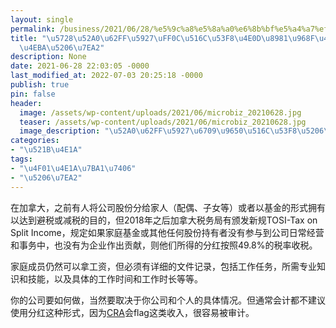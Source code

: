 ```yaml
---
layout: single
permalink: /business/2021/06/28/%e5%9c%a8%e5%8a%a0%e6%8b%bf%e5%a4%a7%ef%bc%8c%e5%85%ac%e5%8f%b8%e4%b8%8d%e8%a6%81%e9%9a%8f%e4%be%bf%e7%bb%99%e5%ae%b6%e4%ba%ba%e5%88%86%e7%ba%a2/
title: "\u5728\u52A0\u62FF\u5927\uFF0C\u516C\u53F8\u4E0D\u8981\u968F\u4FBF\u7ED9\u5BB6\
  \u4EBA\u5206\u7EA2"
description: None
date: 2021-06-28 22:03:05 -0000
last_modified_at: 2022-07-03 20:25:18 -0000
publish: true
pin: false
header:
  image: /assets/wp-content/uploads/2021/06/microbiz_20210628.jpg
  teaser: /assets/wp-content/uploads/2021/06/microbiz_20210628.jpg
  image_description: "\u52A0\u62FF\u5927\u6709\u9650\u516C\u53F8\u5206\u7EA2\u9677\u9631"
categories:
- "\u521B\u4E1A"
tags:
- "\u4F01\u4E1A\u7BA1\u7406"
- "\u5206\u7EA2"
---
```

在加拿大，之前有人将公司股份分给家人（配偶、子女等）或者以基金的形式拥有以达到避税或减税的目的，但2018年之后加拿大税务局有颁发新规TOSI-Tax on Split Income，规定如果家庭基金或其他任何股份持有者没有参与到公司日常经营和事务中，也没有为企业作出贡献，则他们所得的分红按照49.8%的税率收税。

家庭成员仍然可以拿工资，但必须有详细的文件记录，包括工作任务，所需专业知识和技能，以及具体的工作时间和工作时长等等。

你的公司要如何做，当然要取决于你公司和个人的具体情况。但通常会计都不建议使用分红这种形式，因为[CRA](https://www.canada.ca/en/revenue-agency.html)会flag这类收入，很容易被审计。
